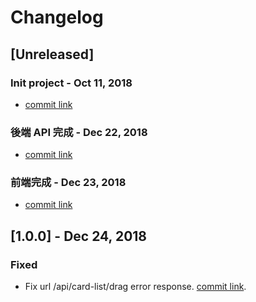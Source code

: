 # Changelog

## [Unreleased]
### Init project - Oct 11, 2018
- [commit link](https://github.com/ccllab/just-kanban/commits/develop?after=37fe38e8a2b2af260e91c52a8ccc34b3be741ec4+174)

### 後端 API 完成 - Dec 22, 2018
- [commit link](https://github.com/ccllab/just-kanban/commit/284b37fa09e9f5c8ad8e009dd0aadd751c911cfc)

### 前端完成 - Dec 23, 2018
- [commit link](https://github.com/ccllab/just-kanban/commit/5724de0e087632f4d05dca1cb4523cce5837503d)

## [1.0.0] - Dec 24, 2018
### Fixed
- Fix url /api/card-list/drag error response. [commit link](https://github.com/ccllab/just-kanban/commit/e2666bd3a4b3124d1317f60e55b6a30c8103aad4).